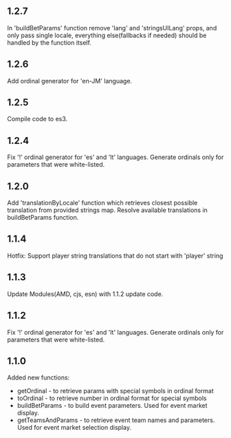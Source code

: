 ## 1.2.7

In 'buildBetParams' function remove 'lang' and 'stringsUILang' props, and only pass single locale, everything else(fallbacks if needed) should be handled by the function itself.

## 1.2.6

Add ordinal generator for 'en-JM' language.

## 1.2.5

Compile code to es3.

## 1.2.4
Fix '!' ordinal generator for 'es' and 'lt' languages.
Generate ordinals only for parameters that were white-listed.

## 1.2.0
Add 'translationByLocale' function which retrieves closest possible translation from provided strings map.
Resolve available translations in buildBetParams function.
## 1.1.4

Hotfix: Support player string translations that do not start with 'player' string

## 1.1.3

Update Modules(AMD, cjs, esn) with 1.1.2 update code.

## 1.1.2

Fix '!' ordinal generator for 'es' and 'lt' languages.
Generate ordinals only for parameters that were white-listed.

## 1.1.0

Added new functions:
- getOrdinal - to retrieve params with special symbols in ordinal format
- toOrdinal - to retrieve number in ordinal format for special symbols
- buildBetParams - to build event parameters. Used for event market display.
- getTeamsAndParams - to retrieve event team names and parameters. Used for event market selection display.
